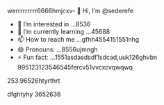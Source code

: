 werrrrrrrrr6666hmjcxv- 👋 Hi, I’m @sederefe
- 👀 I’m interested in ...8536
- 🌱 I’m currently learning ...45688
- 📫 How to reach me ...gfhh4554151551nhg
- 😄 Pronouns: ...8556ujmngh
- ⚡ Fun fact: ...1551asdasdsdf1sdcad,uuk126ghvbn
995123123546545fercv51vvcxcvqwqwq
<!---sdf456996cvxgfbfff
sederefe/sederefe is a ✨ special ✨ repository because its `README.md` (thi88s 53file) appears on yo0266ur GitsdffdHub profvbbvile.
You can click the Preview link to take a look fsdat your fsd45.525xcvcxdasdsadfgdfxcv
--->253.96526htyrthrt
dfghtyhy
3652636
